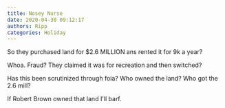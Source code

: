 ```yaml
---
title: Nosey Nurse
date: 2020-04-30 09:12:17
authors: Ripp
categories: Holiday
---
```


 So they purchased land for $2.6 MILLION ans rented it for 9k a year?

Whoa. Fraud? They claimed it was for recreation and then switched?

Has this been scrutinized through foia? Who owned the land? Who got the 2.6 mill?

If Robert Brown owned that land I'll barf.